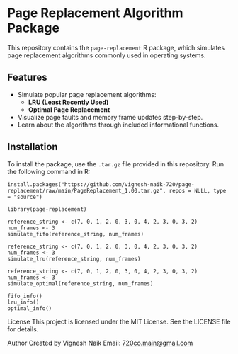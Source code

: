 # Page Replacement Algorithm Package

This repository contains the `page-replacement` R package, which simulates page replacement algorithms commonly used in operating systems.

## Features

- Simulate popular page replacement algorithms:
  - **LRU (Least Recently Used)**
  - **Optimal Page Replacement**
- Visualize page faults and memory frame updates step-by-step.
- Learn about the algorithms through included informational functions.

## Installation

To install the package, use the `.tar.gz` file provided in this repository. Run the following command in R:

```
install.packages("https://github.com/vignesh-naik-720/page-replacement/raw/main/PageReplacement_1.00.tar.gz", repos = NULL, type = "source")
```
```
library(page-replacement)
```
```
reference_string <- c(7, 0, 1, 2, 0, 3, 0, 4, 2, 3, 0, 3, 2)
num_frames <- 3
simulate_fifo(reference_string, num_frames)

reference_string <- c(7, 0, 1, 2, 0, 3, 0, 4, 2, 3, 0, 3, 2)
num_frames <- 3
simulate_lru(reference_string, num_frames)

reference_string <- c(7, 0, 1, 2, 0, 3, 0, 4, 2, 3, 0, 3, 2)
num_frames <- 3
simulate_optimal(reference_string, num_frames)
```
```
fifo_info()
lru_info()
optimal_info()
```
License
This project is licensed under the MIT License. See the LICENSE file for details.

Author
Created by Vignesh Naik
Email: 720co.main@gmail.com
